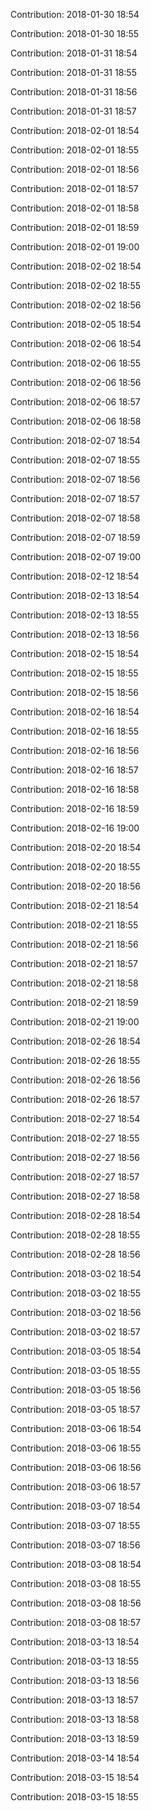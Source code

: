 Contribution: 2018-01-30 18:54

Contribution: 2018-01-30 18:55

Contribution: 2018-01-31 18:54

Contribution: 2018-01-31 18:55

Contribution: 2018-01-31 18:56

Contribution: 2018-01-31 18:57

Contribution: 2018-02-01 18:54

Contribution: 2018-02-01 18:55

Contribution: 2018-02-01 18:56

Contribution: 2018-02-01 18:57

Contribution: 2018-02-01 18:58

Contribution: 2018-02-01 18:59

Contribution: 2018-02-01 19:00

Contribution: 2018-02-02 18:54

Contribution: 2018-02-02 18:55

Contribution: 2018-02-02 18:56

Contribution: 2018-02-05 18:54

Contribution: 2018-02-06 18:54

Contribution: 2018-02-06 18:55

Contribution: 2018-02-06 18:56

Contribution: 2018-02-06 18:57

Contribution: 2018-02-06 18:58

Contribution: 2018-02-07 18:54

Contribution: 2018-02-07 18:55

Contribution: 2018-02-07 18:56

Contribution: 2018-02-07 18:57

Contribution: 2018-02-07 18:58

Contribution: 2018-02-07 18:59

Contribution: 2018-02-07 19:00

Contribution: 2018-02-12 18:54

Contribution: 2018-02-13 18:54

Contribution: 2018-02-13 18:55

Contribution: 2018-02-13 18:56

Contribution: 2018-02-15 18:54

Contribution: 2018-02-15 18:55

Contribution: 2018-02-15 18:56

Contribution: 2018-02-16 18:54

Contribution: 2018-02-16 18:55

Contribution: 2018-02-16 18:56

Contribution: 2018-02-16 18:57

Contribution: 2018-02-16 18:58

Contribution: 2018-02-16 18:59

Contribution: 2018-02-16 19:00

Contribution: 2018-02-20 18:54

Contribution: 2018-02-20 18:55

Contribution: 2018-02-20 18:56

Contribution: 2018-02-21 18:54

Contribution: 2018-02-21 18:55

Contribution: 2018-02-21 18:56

Contribution: 2018-02-21 18:57

Contribution: 2018-02-21 18:58

Contribution: 2018-02-21 18:59

Contribution: 2018-02-21 19:00

Contribution: 2018-02-26 18:54

Contribution: 2018-02-26 18:55

Contribution: 2018-02-26 18:56

Contribution: 2018-02-26 18:57

Contribution: 2018-02-27 18:54

Contribution: 2018-02-27 18:55

Contribution: 2018-02-27 18:56

Contribution: 2018-02-27 18:57

Contribution: 2018-02-27 18:58

Contribution: 2018-02-28 18:54

Contribution: 2018-02-28 18:55

Contribution: 2018-02-28 18:56

Contribution: 2018-03-02 18:54

Contribution: 2018-03-02 18:55

Contribution: 2018-03-02 18:56

Contribution: 2018-03-02 18:57

Contribution: 2018-03-05 18:54

Contribution: 2018-03-05 18:55

Contribution: 2018-03-05 18:56

Contribution: 2018-03-05 18:57

Contribution: 2018-03-06 18:54

Contribution: 2018-03-06 18:55

Contribution: 2018-03-06 18:56

Contribution: 2018-03-06 18:57

Contribution: 2018-03-07 18:54

Contribution: 2018-03-07 18:55

Contribution: 2018-03-07 18:56

Contribution: 2018-03-08 18:54

Contribution: 2018-03-08 18:55

Contribution: 2018-03-08 18:56

Contribution: 2018-03-08 18:57

Contribution: 2018-03-13 18:54

Contribution: 2018-03-13 18:55

Contribution: 2018-03-13 18:56

Contribution: 2018-03-13 18:57

Contribution: 2018-03-13 18:58

Contribution: 2018-03-13 18:59

Contribution: 2018-03-14 18:54

Contribution: 2018-03-15 18:54

Contribution: 2018-03-15 18:55

